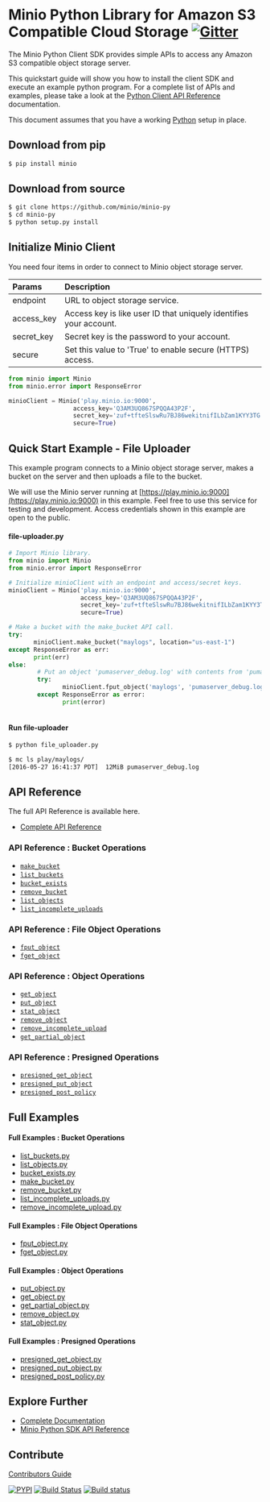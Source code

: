 # Minio Python Library for Amazon S3 Compatible Cloud Storage [![Gitter](https://badges.gitter.im/Join%20Chat.svg)](https://gitter.im/Minio/minio?utm_source=badge&utm_medium=badge&utm_campaign=pr-badge&utm_content=badge)

The Minio Python Client SDK provides simple APIs to access any Amazon S3 compatible object storage server.

This quickstart guide will show you how to install the client SDK and execute an example python program. For a complete list of APIs and examples, please take a look at the [Python Client API Reference](https://docs.minio.io/docs/python-client-api-reference) documentation.

This document assumes that you have a working [Python](https://www.python.org/downloads/) setup in place.

## Download from pip

```sh
$ pip install minio
```

## Download from source

```sh
$ git clone https://github.com/minio/minio-py
$ cd minio-py
$ python setup.py install
```
## Initialize Minio Client
You need four items in order to connect to Minio object storage server.

| Params     | Description |  
| :------- | :---- |  
| endpoint | URL to object storage service. |  
| access_key| Access key is like user ID that uniquely identifies your account.   |   
| secret_key| Secret key is the password to your account.    |
|secure|Set this value to 'True' to enable secure (HTTPS) access.|
```python
from minio import Minio
from minio.error import ResponseError

minioClient = Minio('play.minio.io:9000',
                  access_key='Q3AM3UQ867SPQQA43P2F',
                  secret_key='zuf+tfteSlswRu7BJ86wekitnifILbZam1KYY3TG',
                  secure=True)

```


## Quick Start Example - File Uploader
This example program connects to a Minio object storage server, makes a bucket on the server and then uploads a file to the bucket.

We will use the Minio server running at [https://play.minio.io:9000](https://play.minio.io:9000) in this example. Feel free to use this service for testing and development. Access credentials shown in this example are open to the public.

#### file-uploader.py
```python 
# Import Minio library.
from minio import Minio
from minio.error import ResponseError

# Initialize minioClient with an endpoint and access/secret keys.
minioClient = Minio('play.minio.io:9000',
                    access_key='Q3AM3UQ867SPQQA43P2F',
                    secret_key='zuf+tfteSlswRu7BJ86wekitnifILbZam1KYY3TG',
                    secure=True)

# Make a bucket with the make_bucket API call.
try:
       minioClient.make_bucket("maylogs", location="us-east-1")
except ResponseError as err:
       print(err)
else:
        # Put an object 'pumaserver_debug.log' with contents from 'pumaserver_debug.log'.
        try:
               minioClient.fput_object('maylogs', 'pumaserver_debug.log', '/tmp/pumaserver_debug.log')
        except ResponseError as error:
               print(error)
 
```
#### Run file-uploader
```bash
$ python file_uploader.py

$ mc ls play/maylogs/
[2016-05-27 16:41:37 PDT]  12MiB pumaserver_debug.log
```

## API Reference
The full API Reference is available here. 
* [Complete API Reference](https://docs.minio.io/docs/python-client-api-reference)

### API Reference : Bucket Operations
* [`make_bucket`](https://docs.minio.io/docs/python-client-api-reference#make_bucket)
* [`list_buckets`](https://docs.minio.io/docs/python-client-api-reference#list_buckets)
* [`bucket_exists`](https://docs.minio.io/docs/python-client-api-reference#bucket_exists)
* [`remove_bucket`](https://docs.minio.io/docs/python-client-api-reference#remove_bucket)
* [`list_objects`](https://docs.minio.io/docs/python-client-api-reference#list_objects)
* [`list_incomplete_uploads`](https://docs.minio.io/docs/python-client-api-reference#list_incomplete_uploads)

### API Reference : File Object Operations
* [`fput_object`](https://docs.minio.io/docs/python-client-api-reference#fput_object)
* [`fget_object`](https://docs.minio.io/docs/python-client-api-reference#fget_object)

### API Reference : Object Operations
* [`get_object`](https://docs.minio.io/docs/python-client-api-reference#get_object)
* [`put_object`](https://docs.minio.io/docs/python-client-api-reference#put_object)
* [`stat_object`](https://docs.minio.io/docs/python-client-api-reference#stat_object)
* [`remove_object`](https://docs.minio.io/docs/python-client-api-reference#remove_object)
* [`remove_incomplete_upload`](https://docs.minio.io/docs/python-client-api-reference#remove_incomplete_upload)
* [`get_partial_object`](https://docs.minio.io/docs/python-client-api-reference#get_partial_object)

### API Reference : Presigned Operations
* [`presigned_get_object`](https://docs.minio.io/docs/python-client-api-reference#presigned_get_object)
* [`presigned_put_object`](https://docs.minio.io/docs/python-client-api-reference#presigned_put_object)
* [`presigned_post_policy`](https://docs.minio.io/docs/python-client-api-reference#presigned_post_policy)

## Full Examples

#### Full Examples : Bucket Operations
* [list_buckets.py](./examples/list_buckets.py)
* [list_objects.py](./examples/list_objects.py)
* [bucket_exists.py](./examples/bucket_exists.py)
* [make_bucket.py](./examples/make_bucket.py)
* [remove_bucket.py](./examples/remove_bucket.py)
* [list_incomplete_uploads.py](./examples/list_incomplete_uploads.py)
* [remove_incomplete_upload.py](./examples/remove_incomplete_upload.py)

#### Full Examples : File Object Operations
* [fput_object.py](./examples/fput_object.py)
* [fget_object.py](./examples/fget_object.py)

#### Full Examples : Object Operations
* [put_object.py](./examples/put_object.py)
* [get_object.py](./examples/get_object.py)
* [get_partial_object.py](./examples/get_partial_object.py)
* [remove_object.py](./examples/remove_object.py)
* [stat_object.py](./examples/stat_object.py)

#### Full Examples : Presigned Operations
* [presigned_get_object.py](./examples/presigned_get_object.py)
* [presigned_put_object.py](./examples/presigned_put_object.py)
* [presigned_post_policy.py](./examples/presigned_post_policy.py)

## Explore Further
* [Complete Documentation](https://docs.minio.io)
* [Minio Python SDK API Reference](https://docs.minio.io/docs/python-client-api-reference) 

## Contribute

[Contributors Guide](./CONTRIBUTING.md)

[![PYPI](https://img.shields.io/pypi/v/minio.svg)](https://pypi.python.org/pypi/minio)
[![Build Status](https://travis-ci.org/minio/minio-py.svg)](https://travis-ci.org/minio/minio-py)
[![Build status](https://ci.appveyor.com/api/projects/status/1d05e6nvxcelmrak?svg=true)](https://ci.appveyor.com/project/harshavardhana/minio-py)
